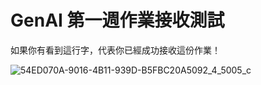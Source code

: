 # GenAI 第一週作業接收測試

如果你有看到這行字，代表你已經成功接收這份作業！

![54ED070A-9016-4B11-939D-B5FBC20A5092_4_5005_c](https://github.com/user-attachments/assets/3f4b34af-ec1a-421b-a6d1-d9209c31716f)
